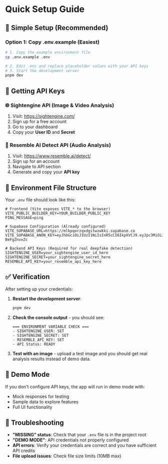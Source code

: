 # Quick Setup Guide

## 🚀 Simple Setup (Recommended)

### Option 1: Copy .env.example (Easiest)
```bash
# 1. Copy the example environment file
cp .env.example .env

# 2. Edit .env and replace placeholder values with your API keys
# 3. Start the development server
pnpm dev
```



## 🔑 Getting API Keys

### 🌐 Sightengine API (Image & Video Analysis)
1. Visit: https://sightengine.com/
2. Sign up for a free account
3. Go to your dashboard
4. Copy your **User ID** and **Secret**

### 🎵 Resemble AI Detect API (Audio Analysis)
1. Visit: https://www.resemble.ai/detect/
2. Sign up for an account
3. Navigate to API section
4. Generate and copy your **API key**

## 📝 Environment File Structure

Your `.env` file should look like this:

```env
# Frontend (Vite exposes VITE_* to the browser)
VITE_PUBLIC_BUILDER_KEY=YOUR_BUILDER_PUBLIC_KEY
PING_MESSAGE=ping

# Supabase Configuration (Already configured)
VITE_SUPABASE_URL=https://mlkpqorzqxdgitwzwkki.supabase.co
VITE_SUPABASE_ANON_KEY=eyJhbGciOiJIUzI1NiIsInR5cCI6IkpXVCJ9.eyJpc3MiOiJzdXBhYmFzZSIsInJlZiI6Im1sa3Bxb3J6cXhkZ2l0d3p3a2tpIiwicm9sZSI6ImFub24iLCJpYXQiOjE3NTU5NDE2MzAsImV4cCI6MjA3MTUxNzYzMH0.LTBq5LNS_TiYSJzn5d78VRnppiz50KoE-BeFgZnvxZc

# Backend API Keys (Required for real deepfake detection)
SIGHTENGINE_USER=your_sightengine_user_id_here
SIGHTENGINE_SECRET=your_sightengine_secret_here
RESEMBLE_API_KEY=your_resemble_api_key_here
```

## ✅ Verification

After setting up your credentials:

1. **Restart the development server**:
   ```bash
   pnpm dev
   ```

2. **Check the console output** - you should see:
   ```
   === ENVIRONMENT VARIABLE CHECK ===
   - SIGHTENGINE_USER: SET
   - SIGHTENGINE_SECRET: SET
   - RESEMBLE_API_KEY: SET
   - API Status: READY
   ```

3. **Test with an image** - upload a test image and you should get real analysis results instead of demo data.

## 🚨 Demo Mode

If you don't configure API keys, the app will run in demo mode with:
- Mock responses for testing
- Sample data to explore features
- Full UI functionality

## 🔧 Troubleshooting

- **"MISSING" status**: Check that your `.env` file is in the project root
- **"DEMO MODE"**: API credentials not properly configured
- **API errors**: Verify your credentials are correct and you have sufficient API credits
- **File upload issues**: Check file size limits (10MB max)
